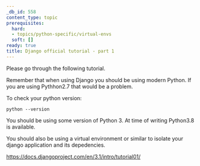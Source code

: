 ```yaml
---
_db_id: 558
content_type: topic
prerequisites:
  hard:
  - topics/python-specific/virtual-envs
  soft: []
ready: true
title: Django official tutorial - part 1
---
```


Please go through the following tutorial.

Remember that when using Django you should be using modern Python. If you are using Pythhon2.7 that would be a problem.

To check your python version:

```
python --version
```

You should be using some version of Python 3. At time of writing Python3.8 is available.

You should also be using a virtual environment or similar to isolate your django application and its depedencies.

https://docs.djangoproject.com/en/3.1/intro/tutorial01/